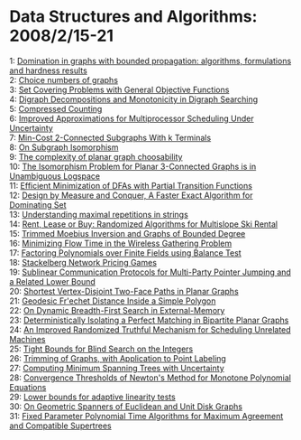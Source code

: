 # Data Structures and Algorithms: 2008/2/15-21  
1: [Domination in graphs with bounded propagation: algorithms, formulations  and hardness results](https://doi.org/10.48550/arXiv.0802.2130)  
2: [Choice numbers of graphs](https://doi.org/10.48550/arXiv.0802.2157)  
3: [Set Covering Problems with General Objective Functions](https://doi.org/10.48550/arXiv.0802.2184)  
4: [Digraph Decompositions and Monotonicity in Digraph Searching](https://doi.org/10.48550/arXiv.0802.2228)  
5: [Compressed Counting](https://doi.org/10.48550/arXiv.0802.2305)  
6: [Improved Approximations for Multiprocessor Scheduling Under Uncertainty](https://doi.org/10.48550/arXiv.0802.2418)  
7: [Min-Cost 2-Connected Subgraphs With k Terminals](https://doi.org/10.48550/arXiv.0802.2528)  
8: [On Subgraph Isomorphism](https://doi.org/10.48550/arXiv.0802.2612)  
9: [The complexity of planar graph choosability](https://doi.org/10.48550/arXiv.0802.2668)  
10: [The Isomorphism Problem for Planar 3-Connected Graphs is in Unambiguous  Logspace](https://doi.org/10.48550/arXiv.0802.2825)  
11: [Efficient Minimization of DFAs with Partial Transition Functions](https://doi.org/10.48550/arXiv.0802.2826)  
12: [Design by Measure and Conquer, A Faster Exact Algorithm for Dominating  Set](https://doi.org/10.48550/arXiv.0802.2827)  
13: [Understanding maximal repetitions in strings](https://doi.org/10.48550/arXiv.0802.2829)  
14: [Rent, Lease or Buy: Randomized Algorithms for Multislope Ski Rental](https://doi.org/10.48550/arXiv.0802.2832)  
15: [Trimmed Moebius Inversion and Graphs of Bounded Degree](https://doi.org/10.48550/arXiv.0802.2834)  
16: [Minimizing Flow Time in the Wireless Gathering Problem](https://doi.org/10.48550/arXiv.0802.2836)  
17: [Factoring Polynomials over Finite Fields using Balance Test](https://doi.org/10.48550/arXiv.0802.2838)  
18: [Stackelberg Network Pricing Games](https://doi.org/10.48550/arXiv.0802.2841)  
19: [Sublinear Communication Protocols for Multi-Party Pointer Jumping and a  Related Lower Bound](https://doi.org/10.48550/arXiv.0802.2843)  
20: [Shortest Vertex-Disjoint Two-Face Paths in Planar Graphs](https://doi.org/10.48550/arXiv.0802.2845)  
21: [Geodesic Fr\'echet Distance Inside a Simple Polygon](https://doi.org/10.48550/arXiv.0802.2846)  
22: [On Dynamic Breadth-First Search in External-Memory](https://doi.org/10.48550/arXiv.0802.2847)  
23: [Deterministically Isolating a Perfect Matching in Bipartite Planar  Graphs](https://doi.org/10.48550/arXiv.0802.2850)  
24: [An Improved Randomized Truthful Mechanism for Scheduling Unrelated  Machines](https://doi.org/10.48550/arXiv.0802.2851)  
25: [Tight Bounds for Blind Search on the Integers](https://doi.org/10.48550/arXiv.0802.2852)  
26: [Trimming of Graphs, with Application to Point Labeling](https://doi.org/10.48550/arXiv.0802.2854)  
27: [Computing Minimum Spanning Trees with Uncertainty](https://doi.org/10.48550/arXiv.0802.2855)  
28: [Convergence Thresholds of Newton's Method for Monotone Polynomial  Equations](https://doi.org/10.48550/arXiv.0802.2856)  
29: [Lower bounds for adaptive linearity tests](https://doi.org/10.48550/arXiv.0802.2857)  
30: [On Geometric Spanners of Euclidean and Unit Disk Graphs](https://doi.org/10.48550/arXiv.0802.2864)  
31: [Fixed Parameter Polynomial Time Algorithms for Maximum Agreement and  Compatible Supertrees](https://doi.org/10.48550/arXiv.0802.2867)  